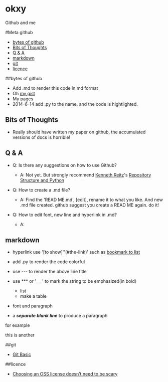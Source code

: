 okxy
====

Github and me


#Meta github
* [bytes of github](#bytes-of-github)
* [Bits of Thoughts](#bits-of-thoughts)
* [Q & A](#Q--A)
* [markdown](#markdown)
* [git](#git)
* [licence](#licence)
 

##bytes of github
* Add .md to render this code in md format
* Oh [my gist](https://gist.github.com/okxy)
* My pages
* 2014-6-14 add .py to the name, and the code is hightlighted.

## Bits of Thoughts
* Really should have written my paper on github, the accumulated versions of docs is horrible!


## Q & A
* Q: Is there any suggestions on how to use Github?
  * A: Not yet. But strongly recommend [Kenneth Reitz](http://kennethreitz.org/)'s [Repository Structure and Python](http://kennethreitz.org/repository-structure-and-python/)   
* Q: How to create a .md file?
   * A: Find the 'READ ME.md', [edit], rename it to what you like. And new .md file created. github suggest you create a READ ME again. do it!

* Q: How to edit font, new line and hyperlink in .md?
   * A: 

## markdown
* hyperlink use '[to show]''(#the-link)' such as [bookmark to list](#list) 
* add .py to render the code colorful
* use --- to render the above line title
* use *** or '___' to mark the string to be emphasized(in bold) 

   * list
   * make a table
* font and paragraph
* a ***separate blank line*** to produce a paragraph

for example

this is another


##git
* [Git Basic](http://git-scm.com/book/en/Getting-Started-Git-Basics)


##licence
* [Choosing an OSS license doesn’t need to be scary](http://choosealicense.com/)
